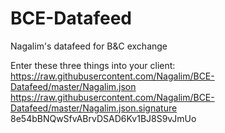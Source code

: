 # BCE-Datafeed
Nagalim's datafeed for B&amp;C exchange

Enter these three things into your client:
https://raw.githubusercontent.com/Nagalim/BCE-Datafeed/master/Nagalim.json
https://raw.githubusercontent.com/Nagalim/BCE-Datafeed/master/Nagalim.json.signature
8e54bBNQwSfvABrvDSAD6Kv1BJ8S9vJmUo
